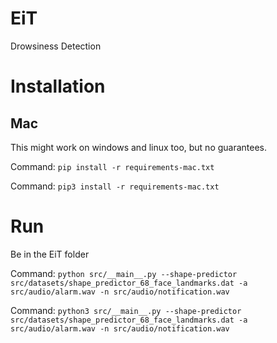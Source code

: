 # EiT
Drowsiness Detection

# Installation
## Mac
This might work on windows and linux too, but no guarantees.

Command: `pip install -r requirements-mac.txt`

Command: `pip3 install -r requirements-mac.txt`

# Run
Be in the EiT folder

Command: `python src/__main__.py --shape-predictor src/datasets/shape_predictor_68_face_landmarks.dat -a src/audio/alarm.wav -n src/audio/notification.wav`

Command: `python3 src/__main__.py --shape-predictor src/datasets/shape_predictor_68_face_landmarks.dat -a src/audio/alarm.wav -n src/audio/notification.wav`
